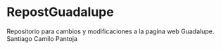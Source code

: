 # RepostGuadalupe
Repositorio para cambios y modificaciones a la pagina web Guadalupe.
Santiago Camilo Pantoja
